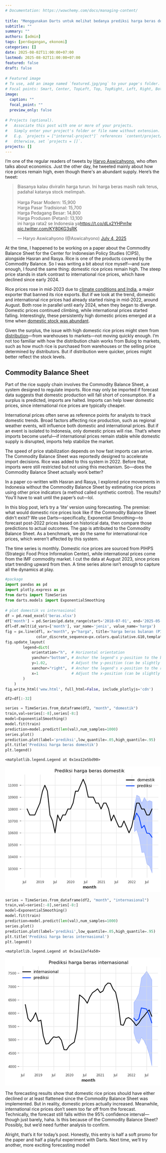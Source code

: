 ```yaml
---
# Documentation: https://wowchemy.com/docs/managing-content/

title: "Menggunakan Darts untuk melihat bedanya prediksi harga beras domestik dan internasional sejak Neraca Komoditas"
subtitle: ""
summary: ""
authors: [admin] 
tags: [perdagangan, ekonomi]
categories: []
date: 2025-08-02T11:00:00+07:00
lastmod: 2025-08-02T11:00:00+07:00
featured: false
draft: false

# Featured image
# To use, add an image named `featured.jpg/png` to your page's folder.
# Focal points: Smart, Center, TopLeft, Top, TopRight, Left, Right, BottomLeft, Bottom, BottomRight.
image:
  caption: ""
  focal_point: ""
  preview_only: false

# Projects (optional).
#   Associate this post with one or more of your projects.
#   Simply enter your project's folder or file name without extension.
#   E.g. `projects = ["internal-project"]` references `content/project/deep-learning/index.md`.
#   Otherwise, set `projects = []`.
projects: []
---
```



I’m one of the regular readers of tweets by [Haryo Aswicahyono](https://twitter.com/Aswicahyono), who often talks about economics. Just the other day, he tweeted mainly about how rice prices remain high, even though there's an abundant supply. Here’s the tweet:

<blockquote class="twitter-tweet"><p lang="in" dir="ltr">Biasanya kalau diviralin harga turun. Ini harga beras masih naik terus, padahal katanya stock melimpah.<br><br>Harga Pasar Modern: 15,900<br>Harga Pasar Tradisional: 15,700<br>Harga Pedagang Besar: 14,800<br>Harga Produsen (Petani): 13,100<br>ini harga rata2 se Indonesia ya<a href="https://t.co/dLx2YHPm1w">https://t.co/dLx2YHPm1w</a> <a href="https://t.co/KY80KG3sRK">pic.twitter.com/KY80KG3sRK</a></p>&mdash; Haryo Aswicahyono (@Aswicahyono) <a href="https://twitter.com/Aswicahyono/status/1940960141735866517?ref_src=twsrc%5Etfw">July 4, 2025</a></blockquote> <script async src="https://platform.twitter.com/widgets.js" charset="utf-8"></script>

At the time, I happened to be working on a paper about the Commodity Balance Sheet for the Center for Indonesian Policy Studies (CIPS), alongside Hasran and Rasya. Rice is one of the products covered by the Commodity Balance. So I was writing a bit about rice myself—and sure enough, I found the same thing: domestic rice prices remain high. The steep price stands in stark contrast to international rice prices, which have declined since early 2024.

<div>                        <script type="text/javascript">window.PlotlyConfig = {MathJaxConfig: 'local'};</script>
        <script charset="utf-8" src="https://cdn.plot.ly/plotly-3.0.1.min.js" integrity="sha256-oy6Be7Eh6eiQFs5M7oXuPxxm9qbJXEtTpfSI93dW16Q=" crossorigin="anonymous"></script>                <div id="e5db522d-dcbc-4736-a11f-9390ccc3423e" class="plotly-graph-div" style="height:100%; width:100%;"></div>            <script type="text/javascript">                window.PLOTLYENV=window.PLOTLYENV || {};                                if (document.getElementById("e5db522d-dcbc-4736-a11f-9390ccc3423e")) {                    Plotly.newPlot(                        "e5db522d-dcbc-4736-a11f-9390ccc3423e",                        [{"hovertemplate":"jenis=domestik\u003cbr\u003emonth=%{x}\u003cbr\u003eharga=%{y}\u003cextra\u003e\u003c\u002fextra\u003e","legendgroup":"domestik","line":{"color":"#3366CC","dash":"solid"},"marker":{"symbol":"circle"},"mode":"lines","name":"domestik","orientation":"v","showlegend":true,"x":["2018-07-31T00:00:00.000000000","2018-08-31T00:00:00.000000000","2018-09-30T00:00:00.000000000","2018-10-31T00:00:00.000000000","2018-11-30T00:00:00.000000000","2018-12-31T00:00:00.000000000","2019-01-31T00:00:00.000000000","2019-02-28T00:00:00.000000000","2019-03-31T00:00:00.000000000","2019-04-30T00:00:00.000000000","2019-05-31T00:00:00.000000000","2019-06-30T00:00:00.000000000","2019-07-31T00:00:00.000000000","2019-08-31T00:00:00.000000000","2019-09-30T00:00:00.000000000","2019-10-31T00:00:00.000000000","2019-11-30T00:00:00.000000000","2019-12-31T00:00:00.000000000","2020-01-31T00:00:00.000000000","2020-02-29T00:00:00.000000000","2020-03-31T00:00:00.000000000","2020-04-30T00:00:00.000000000","2020-05-31T00:00:00.000000000","2020-06-30T00:00:00.000000000","2020-07-31T00:00:00.000000000","2020-08-31T00:00:00.000000000","2020-09-30T00:00:00.000000000","2020-10-31T00:00:00.000000000","2020-11-30T00:00:00.000000000","2020-12-31T00:00:00.000000000","2021-01-31T00:00:00.000000000","2021-02-28T00:00:00.000000000","2021-03-31T00:00:00.000000000","2021-04-30T00:00:00.000000000","2021-05-31T00:00:00.000000000","2021-06-30T00:00:00.000000000","2021-07-31T00:00:00.000000000","2021-08-31T00:00:00.000000000","2021-09-30T00:00:00.000000000","2021-10-31T00:00:00.000000000","2021-11-30T00:00:00.000000000","2021-12-31T00:00:00.000000000","2022-01-31T00:00:00.000000000","2022-02-28T00:00:00.000000000","2022-03-31T00:00:00.000000000","2022-04-30T00:00:00.000000000","2022-05-31T00:00:00.000000000","2022-06-30T00:00:00.000000000","2022-07-31T00:00:00.000000000","2022-08-31T00:00:00.000000000","2022-09-30T00:00:00.000000000","2022-10-31T00:00:00.000000000","2022-11-30T00:00:00.000000000","2022-12-31T00:00:00.000000000","2023-01-31T00:00:00.000000000","2023-02-28T00:00:00.000000000","2023-03-31T00:00:00.000000000","2023-04-30T00:00:00.000000000","2023-05-31T00:00:00.000000000","2023-06-30T00:00:00.000000000","2023-07-31T00:00:00.000000000","2023-08-31T00:00:00.000000000","2023-09-30T00:00:00.000000000","2023-10-31T00:00:00.000000000","2023-11-30T00:00:00.000000000","2023-12-31T00:00:00.000000000","2024-01-31T00:00:00.000000000","2024-02-29T00:00:00.000000000","2024-03-31T00:00:00.000000000","2024-04-30T00:00:00.000000000","2024-05-31T00:00:00.000000000","2024-06-30T00:00:00.000000000","2024-07-31T00:00:00.000000000","2024-08-31T00:00:00.000000000","2024-09-30T00:00:00.000000000","2024-10-31T00:00:00.000000000","2024-11-30T00:00:00.000000000","2024-12-31T00:00:00.000000000","2025-01-31T00:00:00.000000000","2025-02-28T00:00:00.000000000","2025-03-31T00:00:00.000000000","2025-04-30T00:00:00.000000000"],"xaxis":"x","y":{"dtype":"f8","bdata":"AAAAAAAYxUAAAAAAAP\u002fEQAAAAAAA\u002f8RAAAAAAAD\u002fxEAAAAAAABjFQAAAAAAAMcVAAAAAAABjxUAAAAAAAHzFQAAAAAAAY8VAAAAAAAD\u002fxEAAAAAAAObEQAAAAAAAtMRAAAAAAAD\u002fxEAAAAAAAObEQAAAAAAA\u002f8RAAAAAAAD\u002fxEAAAAAAABjFQAAAAAAAGMVAAAAAAAAxxUAAAAAAAGPFQAAAAAAAY8VAAAAAAAB8xUAAAAAAAJXFQAAAAAAAfMVAAAAAAABKxUAAAAAAAErFQAAAAAAASsVAAAAAAAAxxUAAAAAAADHFQAAAAAAAGMVAAAAAAAAxxUAAAAAAADHFQAAAAAAAGMVAAAAAAADmxEAAAAAAAP\u002fEQAAAAAAA5sRAAAAAAADNxEAAAAAAAM3EQAAAAAAA5sRAAAAAAADNxEAAAAAAALTEQAAAAAAAzcRAAAAAAAD\u002fxEAAAAAAADHFQAAAAAAAMcVAAAAAAAAYxUAAAAAAABjFQAAAAAAA\u002f8RAAAAAAAD\u002fxEAAAAAAABjFQAAAAAAAfMVAAAAAAADgxUAAAAAAAPnFQAAAAAAAXcZAAAAAAADzxkAAAAAAAD7HQAAAAAAABshAAAAAAABqyEAAAAAAAFHIQAAAAAAAnMhAAAAAAACDyEAAAAAAAGrIQAAAAAAAS8lAAAAAAAB3ykAAAAAAAMLKQAAAAAAA28pAAAAAAAD0ykAAAAAAAHHLQAAAAAAAM81AAAAAAAAzzUAAAAAAAITMQAAAAAAAB8xAAAAAAADuy0AAAAAAAAfMQAAAAAAAB8xAAAAAAAAHzEAAAAAAANXLQAAAAAAAvMtAAAAAAAC8y0AAAAAAANXLQAAAAAAAB8xAAAAAAAAgzEA="},"yaxis":"y","type":"scatter"},{"hovertemplate":"jenis=internasional\u003cbr\u003emonth=%{x}\u003cbr\u003eharga=%{y}\u003cextra\u003e\u003c\u002fextra\u003e","legendgroup":"internasional","line":{"color":"#DC3912","dash":"solid"},"marker":{"symbol":"circle"},"mode":"lines","name":"internasional","orientation":"v","showlegend":true,"x":["2018-07-31T00:00:00.000000000","2018-08-31T00:00:00.000000000","2018-09-30T00:00:00.000000000","2018-10-31T00:00:00.000000000","2018-11-30T00:00:00.000000000","2018-12-31T00:00:00.000000000","2019-01-31T00:00:00.000000000","2019-02-28T00:00:00.000000000","2019-03-31T00:00:00.000000000","2019-04-30T00:00:00.000000000","2019-05-31T00:00:00.000000000","2019-06-30T00:00:00.000000000","2019-07-31T00:00:00.000000000","2019-08-31T00:00:00.000000000","2019-09-30T00:00:00.000000000","2019-10-31T00:00:00.000000000","2019-11-30T00:00:00.000000000","2019-12-31T00:00:00.000000000","2020-01-31T00:00:00.000000000","2020-02-29T00:00:00.000000000","2020-03-31T00:00:00.000000000","2020-04-30T00:00:00.000000000","2020-05-31T00:00:00.000000000","2020-06-30T00:00:00.000000000","2020-07-31T00:00:00.000000000","2020-08-31T00:00:00.000000000","2020-09-30T00:00:00.000000000","2020-10-31T00:00:00.000000000","2020-11-30T00:00:00.000000000","2020-12-31T00:00:00.000000000","2021-01-31T00:00:00.000000000","2021-02-28T00:00:00.000000000","2021-03-31T00:00:00.000000000","2021-04-30T00:00:00.000000000","2021-05-31T00:00:00.000000000","2021-06-30T00:00:00.000000000","2021-07-31T00:00:00.000000000","2021-08-31T00:00:00.000000000","2021-09-30T00:00:00.000000000","2021-10-31T00:00:00.000000000","2021-11-30T00:00:00.000000000","2021-12-31T00:00:00.000000000","2022-01-31T00:00:00.000000000","2022-02-28T00:00:00.000000000","2022-03-31T00:00:00.000000000","2022-04-30T00:00:00.000000000","2022-05-31T00:00:00.000000000","2022-06-30T00:00:00.000000000","2022-07-31T00:00:00.000000000","2022-08-31T00:00:00.000000000","2022-09-30T00:00:00.000000000","2022-10-31T00:00:00.000000000","2022-11-30T00:00:00.000000000","2022-12-31T00:00:00.000000000","2023-01-31T00:00:00.000000000","2023-02-28T00:00:00.000000000","2023-03-31T00:00:00.000000000","2023-04-30T00:00:00.000000000","2023-05-31T00:00:00.000000000","2023-06-30T00:00:00.000000000","2023-07-31T00:00:00.000000000","2023-08-31T00:00:00.000000000","2023-09-30T00:00:00.000000000","2023-10-31T00:00:00.000000000","2023-11-30T00:00:00.000000000","2023-12-31T00:00:00.000000000","2024-01-31T00:00:00.000000000","2024-02-29T00:00:00.000000000","2024-03-31T00:00:00.000000000","2024-04-30T00:00:00.000000000","2024-05-31T00:00:00.000000000","2024-06-30T00:00:00.000000000","2024-07-31T00:00:00.000000000","2024-08-31T00:00:00.000000000","2024-09-30T00:00:00.000000000","2024-10-31T00:00:00.000000000","2024-11-30T00:00:00.000000000","2024-12-31T00:00:00.000000000","2025-01-31T00:00:00.000000000","2025-02-28T00:00:00.000000000","2025-03-31T00:00:00.000000000","2025-04-30T00:00:00.000000000"],"xaxis":"x","y":{"dtype":"f8","bdata":"xty1hPSquEBhN2xbVKe2QE+vlGUgMLZA001iEPixtkAwTKYKHn23QI47pYP1PbZAzF1LyJ9ktkBpAG+BNBe0QFitTPi14rJADDz3Hlb2skChZ7PqI4ezQOWzPA9e8rNAVz7L82Dcs0AcX3tm+fSzQLTIdr6PcrNAE0n0MuoQskBW1GAaBgmyQAOy17svnbJAJXUCmujsskDuX1lp8imzQNydtdv++bRACCC1iWMaukBmoDL+TdC5QAq6vaQRdrlADaZh+CDiuEA1e6AV0My5QPfkYaHGabpAEDtT6JyuukDl0CLbGf66QAZkr3dvcLpAFeP8TRiqukDPMSB7vXO7QN0kBoHV1rtACp3X2A3Mu0BWfa62Mvi6QD0K16PwfrpAfCdmvcjGuEDBHD1+D7i1QOPHmLu2pLVAon+Ci0WgtkBXJvxSF8a2QGUZ4lgXhrZA6ZrJNzsVtkBWgsXhjJm1QKd0sP7n+7VAPUSjO\u002fiQtkA3iUFgZf22QO1kcJS8erdAgv+tZNflt0AMAiuHlvm2QLGiBtPwwbZAECOERxtXuEBOnNzvMKm5QMx\u002fSL8NlrpAYOrnTcXWukCYF2AfnUC6QAfwFkhQeLpAlPYGXwigukBzhXe5cPK6QChhpu0fyb1AZmZmZmZ1vUAyVTAqCee\u002fQKN1VDU1sMFATfOOUyijwkBzEd+J3YrDQH6MuWvpI8NAJ6Wg25\u002fcwkByUMJMk\u002fXCQGFUUicE+MFAVg4tsrW3wUAFbt3NIw7CQKBP5EmG08FAHLYtykSwwUAMAiuHrgjBQH7ja89EVcBA0qkrn+VXv0Dc14FzrkS\u002fQIY97fBXs75AYviImIo6vEDMXUvIh5i5QLTIdr5PgLhAAAAAAAAA+H8="},"yaxis":"y","type":"scatter"}],                        {"template":{"data":{"barpolar":[{"marker":{"line":{"color":"rgb(17,17,17)","width":0.5},"pattern":{"fillmode":"overlay","size":10,"solidity":0.2}},"type":"barpolar"}],"bar":[{"error_x":{"color":"#f2f5fa"},"error_y":{"color":"#f2f5fa"},"marker":{"line":{"color":"rgb(17,17,17)","width":0.5},"pattern":{"fillmode":"overlay","size":10,"solidity":0.2}},"type":"bar"}],"carpet":[{"aaxis":{"endlinecolor":"#A2B1C6","gridcolor":"#506784","linecolor":"#506784","minorgridcolor":"#506784","startlinecolor":"#A2B1C6"},"baxis":{"endlinecolor":"#A2B1C6","gridcolor":"#506784","linecolor":"#506784","minorgridcolor":"#506784","startlinecolor":"#A2B1C6"},"type":"carpet"}],"choropleth":[{"colorbar":{"outlinewidth":0,"ticks":""},"type":"choropleth"}],"contourcarpet":[{"colorbar":{"outlinewidth":0,"ticks":""},"type":"contourcarpet"}],"contour":[{"colorbar":{"outlinewidth":0,"ticks":""},"colorscale":[[0.0,"#0d0887"],[0.1111111111111111,"#46039f"],[0.2222222222222222,"#7201a8"],[0.3333333333333333,"#9c179e"],[0.4444444444444444,"#bd3786"],[0.5555555555555556,"#d8576b"],[0.6666666666666666,"#ed7953"],[0.7777777777777778,"#fb9f3a"],[0.8888888888888888,"#fdca26"],[1.0,"#f0f921"]],"type":"contour"}],"heatmap":[{"colorbar":{"outlinewidth":0,"ticks":""},"colorscale":[[0.0,"#0d0887"],[0.1111111111111111,"#46039f"],[0.2222222222222222,"#7201a8"],[0.3333333333333333,"#9c179e"],[0.4444444444444444,"#bd3786"],[0.5555555555555556,"#d8576b"],[0.6666666666666666,"#ed7953"],[0.7777777777777778,"#fb9f3a"],[0.8888888888888888,"#fdca26"],[1.0,"#f0f921"]],"type":"heatmap"}],"histogram2dcontour":[{"colorbar":{"outlinewidth":0,"ticks":""},"colorscale":[[0.0,"#0d0887"],[0.1111111111111111,"#46039f"],[0.2222222222222222,"#7201a8"],[0.3333333333333333,"#9c179e"],[0.4444444444444444,"#bd3786"],[0.5555555555555556,"#d8576b"],[0.6666666666666666,"#ed7953"],[0.7777777777777778,"#fb9f3a"],[0.8888888888888888,"#fdca26"],[1.0,"#f0f921"]],"type":"histogram2dcontour"}],"histogram2d":[{"colorbar":{"outlinewidth":0,"ticks":""},"colorscale":[[0.0,"#0d0887"],[0.1111111111111111,"#46039f"],[0.2222222222222222,"#7201a8"],[0.3333333333333333,"#9c179e"],[0.4444444444444444,"#bd3786"],[0.5555555555555556,"#d8576b"],[0.6666666666666666,"#ed7953"],[0.7777777777777778,"#fb9f3a"],[0.8888888888888888,"#fdca26"],[1.0,"#f0f921"]],"type":"histogram2d"}],"histogram":[{"marker":{"pattern":{"fillmode":"overlay","size":10,"solidity":0.2}},"type":"histogram"}],"mesh3d":[{"colorbar":{"outlinewidth":0,"ticks":""},"type":"mesh3d"}],"parcoords":[{"line":{"colorbar":{"outlinewidth":0,"ticks":""}},"type":"parcoords"}],"pie":[{"automargin":true,"type":"pie"}],"scatter3d":[{"line":{"colorbar":{"outlinewidth":0,"ticks":""}},"marker":{"colorbar":{"outlinewidth":0,"ticks":""}},"type":"scatter3d"}],"scattercarpet":[{"marker":{"colorbar":{"outlinewidth":0,"ticks":""}},"type":"scattercarpet"}],"scattergeo":[{"marker":{"colorbar":{"outlinewidth":0,"ticks":""}},"type":"scattergeo"}],"scattergl":[{"marker":{"line":{"color":"#283442"}},"type":"scattergl"}],"scattermapbox":[{"marker":{"colorbar":{"outlinewidth":0,"ticks":""}},"type":"scattermapbox"}],"scattermap":[{"marker":{"colorbar":{"outlinewidth":0,"ticks":""}},"type":"scattermap"}],"scatterpolargl":[{"marker":{"colorbar":{"outlinewidth":0,"ticks":""}},"type":"scatterpolargl"}],"scatterpolar":[{"marker":{"colorbar":{"outlinewidth":0,"ticks":""}},"type":"scatterpolar"}],"scatter":[{"marker":{"line":{"color":"#283442"}},"type":"scatter"}],"scatterternary":[{"marker":{"colorbar":{"outlinewidth":0,"ticks":""}},"type":"scatterternary"}],"surface":[{"colorbar":{"outlinewidth":0,"ticks":""},"colorscale":[[0.0,"#0d0887"],[0.1111111111111111,"#46039f"],[0.2222222222222222,"#7201a8"],[0.3333333333333333,"#9c179e"],[0.4444444444444444,"#bd3786"],[0.5555555555555556,"#d8576b"],[0.6666666666666666,"#ed7953"],[0.7777777777777778,"#fb9f3a"],[0.8888888888888888,"#fdca26"],[1.0,"#f0f921"]],"type":"surface"}],"table":[{"cells":{"fill":{"color":"#506784"},"line":{"color":"rgb(17,17,17)"}},"header":{"fill":{"color":"#2a3f5f"},"line":{"color":"rgb(17,17,17)"}},"type":"table"}]},"layout":{"annotationdefaults":{"arrowcolor":"#f2f5fa","arrowhead":0,"arrowwidth":1},"autotypenumbers":"strict","coloraxis":{"colorbar":{"outlinewidth":0,"ticks":""}},"colorscale":{"diverging":[[0,"#8e0152"],[0.1,"#c51b7d"],[0.2,"#de77ae"],[0.3,"#f1b6da"],[0.4,"#fde0ef"],[0.5,"#f7f7f7"],[0.6,"#e6f5d0"],[0.7,"#b8e186"],[0.8,"#7fbc41"],[0.9,"#4d9221"],[1,"#276419"]],"sequential":[[0.0,"#0d0887"],[0.1111111111111111,"#46039f"],[0.2222222222222222,"#7201a8"],[0.3333333333333333,"#9c179e"],[0.4444444444444444,"#bd3786"],[0.5555555555555556,"#d8576b"],[0.6666666666666666,"#ed7953"],[0.7777777777777778,"#fb9f3a"],[0.8888888888888888,"#fdca26"],[1.0,"#f0f921"]],"sequentialminus":[[0.0,"#0d0887"],[0.1111111111111111,"#46039f"],[0.2222222222222222,"#7201a8"],[0.3333333333333333,"#9c179e"],[0.4444444444444444,"#bd3786"],[0.5555555555555556,"#d8576b"],[0.6666666666666666,"#ed7953"],[0.7777777777777778,"#fb9f3a"],[0.8888888888888888,"#fdca26"],[1.0,"#f0f921"]]},"colorway":["#636efa","#EF553B","#00cc96","#ab63fa","#FFA15A","#19d3f3","#FF6692","#B6E880","#FF97FF","#FECB52"],"font":{"color":"#f2f5fa"},"geo":{"bgcolor":"rgb(17,17,17)","lakecolor":"rgb(17,17,17)","landcolor":"rgb(17,17,17)","showlakes":true,"showland":true,"subunitcolor":"#506784"},"hoverlabel":{"align":"left"},"hovermode":"closest","mapbox":{"style":"dark"},"paper_bgcolor":"rgb(17,17,17)","plot_bgcolor":"rgb(17,17,17)","polar":{"angularaxis":{"gridcolor":"#506784","linecolor":"#506784","ticks":""},"bgcolor":"rgb(17,17,17)","radialaxis":{"gridcolor":"#506784","linecolor":"#506784","ticks":""}},"scene":{"xaxis":{"backgroundcolor":"rgb(17,17,17)","gridcolor":"#506784","gridwidth":2,"linecolor":"#506784","showbackground":true,"ticks":"","zerolinecolor":"#C8D4E3"},"yaxis":{"backgroundcolor":"rgb(17,17,17)","gridcolor":"#506784","gridwidth":2,"linecolor":"#506784","showbackground":true,"ticks":"","zerolinecolor":"#C8D4E3"},"zaxis":{"backgroundcolor":"rgb(17,17,17)","gridcolor":"#506784","gridwidth":2,"linecolor":"#506784","showbackground":true,"ticks":"","zerolinecolor":"#C8D4E3"}},"shapedefaults":{"line":{"color":"#f2f5fa"}},"sliderdefaults":{"bgcolor":"#C8D4E3","bordercolor":"rgb(17,17,17)","borderwidth":1,"tickwidth":0},"ternary":{"aaxis":{"gridcolor":"#506784","linecolor":"#506784","ticks":""},"baxis":{"gridcolor":"#506784","linecolor":"#506784","ticks":""},"bgcolor":"rgb(17,17,17)","caxis":{"gridcolor":"#506784","linecolor":"#506784","ticks":""}},"title":{"x":0.05},"updatemenudefaults":{"bgcolor":"#506784","borderwidth":0},"xaxis":{"automargin":true,"gridcolor":"#283442","linecolor":"#506784","ticks":"","title":{"standoff":15},"zerolinecolor":"#283442","zerolinewidth":2},"yaxis":{"automargin":true,"gridcolor":"#283442","linecolor":"#506784","ticks":"","title":{"standoff":15},"zerolinecolor":"#283442","zerolinewidth":2}}},"xaxis":{"anchor":"y","domain":[0.0,1.0],"title":{"text":"month"}},"yaxis":{"anchor":"x","domain":[0.0,1.0],"title":{"text":"harga"}},"legend":{"title":{"text":"jenis"},"tracegroupgap":0,"orientation":"h","yanchor":"bottom","y":1.02,"xanchor":"right","x":1},"title":{"text":"harga beras bulanan (PIHPS)"}},                        {"responsive": true}                    )                };            </script>        </div>

Rice prices rose in mid-2023 due to [climate conditions and India](https://www.cnbc.com/2023/08/10/global-rice-prices-soar-close-to-12-year-highs-according-to-un-fao-.html?msockid=0807c93cf124679e3401dc6df07266b0), a major exporter that banned its rice exports. But if we look at the trend, domestic and international rice prices had already started rising in mid-2022, around August. Both rose in parallel until early 2024, when they began to diverge. Domestic prices continued climbing, while international prices started falling. Interestingly, these persistently high domestic prices emerged at a time when [domestic stock was abundant](https://www.bulog.co.id/2025/05/04/stok-bulog-selama-4-bulan-capai-35-juta-ton-terbesar-sejak-merdeka/).

Given the surplus, the issue with high domestic rice prices might stem from [distribution](https://www.kompas.id/artikel/mengapa-harga-beras-melonjak-meski-stok-nasional-tinggi?status=sukses_login&loc=header)—from warehouses to markets—not moving quickly enough. I’m not too familiar with how the distribution chain works from Bulog to markets, such as how much rice is purchased from warehouses or the selling price determined by distributors. But if distribution were quicker, prices might better reflect the stock levels.

## Commodity Balance Sheet

Part of the rice supply chain involves the Commodity Balance Sheet, a system designed to regulate imports. Rice may only be imported if forecast data suggests that domestic production will fall short of consumption. If a surplus is predicted, imports are halted. Imports can help lower domestic prices, since international rice prices are typically cheaper.

International prices often serve as reference points for analysts to track domestic trends. Broad factors affecting rice production, such as regional weather events, will influence both domestic and international prices. But if an event is isolated to Indonesia, only domestic prices will rise. That’s where imports become useful—if international prices remain stable while domestic supply is disrupted, imports help stabilize the market.

The speed of price stabilization depends on how fast imports can arrive. The Commodity Balance Sheet was reportedly designed to accelerate import decisions. Rice was added to this system in 2022. Before that, imports were still restricted but not using this mechanism. So—does the Commodity Balance Sheet actually work better?

In a paper co-written with Hasran and Rasya, I explored price movements in Indonesia without the Commodity Balance Sheet by estimating rice prices using other price indicators (a method called synthetic control). The results? You’ll have to wait until the paper’s out—lol.

In this blog post, let’s try a ‘lite’ version using forecasting. The premise: what would domestic rice prices look like if the Commodity Balance Sheet didn’t exist? We use Darts—specifically, Exponential Smoothing—to forecast post-2022 prices based on historical data, then compare those predictions to actual outcomes. The gap is attributed to the Commodity Balance Sheet. As a benchmark, we do the same for international rice prices, which weren’t affected by this system.

The time series is monthly. Domestic rice prices are sourced from PIHPS (Strategic Food Price Information Center), while international prices come from the IMF commodity market. I cut the data at August 2023, since prices start trending upward from then. A time series alone isn’t enough to capture all the dynamics at play.


```python
#package
import pandas as pd
import plotly.express as px
from darts import TimeSeries
from darts.models import ExponentialSmoothing

# plot domestik vs internasional
df = pd.read_excel('beras.xlsx')
df['month'] = pd.Series(pd.date_range(start='2018-07-01', end='2025-05-10', freq='ME'))
dfl=df.melt(id_vars=['month'], var_name='jenis', value_name='harga')
fig = px.line(dfl, x="month", y="harga", title='harga beras bulanan (PIHPS)',color='jenis',
              color_discrete_sequence=px.colors.qualitative.G10,template='plotly_dark')
fig.update_layout(
        legend=dict(
            orientation="h",  # Horizontal orientation
            yanchor="bottom", # Anchor the legend's y-position to the bottom
            y=1.02,           # Adjust the y-position (can be slightly above the plot)
            xanchor="right",  # Anchor the legend's x-position to the right
            x=1               # Adjust the x-position (can be slightly to the right of the plot)
        )
    )
fig.write_html('wew.html', full_html=False, include_plotlyjs='cdn')
```


```python
df2=df[:-32]
```


```python
series = TimeSeries.from_dataframe(df2, "month", "domestik")
train,val=series[:-8],series[-8:]
model=ExponentialSmoothing()
model.fit(train)
prediction=model.predict(len(val),num_samples=1000)
series.plot()
prediction.plot(label='prediksi',low_quantile=.05,high_quantile=.95)
plt.title('Prediksi harga beras domestik')
plt.legend()

```




    <matplotlib.legend.Legend at 0x1ea12e5bd90>




    
![png](index_files/index_3_1.png)
    



```python
series = TimeSeries.from_dataframe(df2, "month", "internasional")
train,val=series[:-8],series[-8:]
model=ExponentialSmoothing()
model.fit(train)
prediction=model.predict(len(val),num_samples=1000)
series.plot()
prediction.plot(label='prediksi',low_quantile=.05,high_quantile=.95)
plt.title('Prediksi harga beras internasional')
plt.legend()
```




    <matplotlib.legend.Legend at 0x1ea12ef4a50>




    
![png](index_files/index_4_1.png)
    


The forecasting results show that domestic rice prices should have either declined or at least flattened since the Commodity Balance Sheet was implemented. But in reality, domestic prices actually increased. Meanwhile, international rice prices don’t seem too far off from the forecast. Technically, the forecast still falls within the 95% confidence interval—though just barely, haha. Is this because of the Commodity Balance Sheet? Possibly, but we’d need further analysis to confirm.

Alright, that’s it for today’s post. Honestly, this entry is half a soft promo for the paper and half a playful experiment with Darts. Next time, we’ll try another, more exciting forecasting model!
